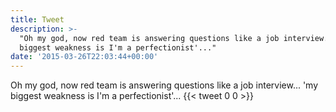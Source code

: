 ```yaml
---
title: Tweet
description: >-
  "Oh my god, now red team is answering questions like a job interview... 'my
  biggest weakness is I'm a perfectionist'..."
date: '2015-03-26T22:03:44+00:00'
---
```

Oh my god, now red team is answering questions like a job interview... 'my biggest weakness is I'm a perfectionist'...
      {{< tweet 0 0 >}}
    
